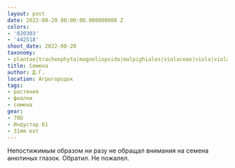 ```yaml
---
layout: post
date: 2022-08-20 00:00:00.000000000 Z
colors:
- '020303'
- '442518'
shoot_date: 2022-08-20
taxonomy:
- plantae|tracheophyta|magnoliopsida|malpighiales|violaceae|viola|viola wittrockiana
title: Семена
author: Д.Г.
location: Агрогородок
tags:
- растения
- фиалки
- семена
gear:
- 70D
- Индустар 61
- 31mm ext
---
```

Непостижимым образом ни разу не обращал внимания на семена анютиных глазок. Обратил. Не пожалел.

